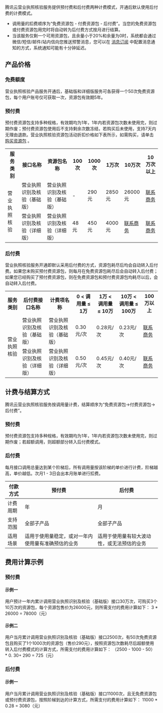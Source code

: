 腾讯云营业执照核验服务提供预付费和后付费两种计费模式，开通后默认使用后付费的计费模式。

- 调用量的扣费顺序为“免费资源包 - 付费资源包 - 后付费”。当您的免费资源包或付费资源包用完时将自动转为后付费方式按月进行结算。
- 当该服务仅剩一个可用资源包，且余量小于20%和余量为0时，系统都会通过微信/短信/邮件/站内信向您推送预警消息，您可以在 [消息订阅](https://console.cloud.tencent.com/message/subscription) 中配置消息通知的方式，系统通知可能有十分钟延迟。


## 产品价格

### 免费额度
营业执照核验产品服务开通后，基础版和详细版服务可各获得一个50次免费资源包，每个用户账号仅可获取一次，资源包有效期5年。

### 预付费
预付费资源包支持多种规格，有效期均为1年，1年内若资源包次数未使用完，则过期作废；预付费资源包使用后不支持剩余次数冻结，若购买后未使用，支持7天内无理由退款。营业执照核验资源包活动折扣价格如下表所示，如需购买，请单击 [购买资源包](https://buy.cloud.tencent.com/iai_ocr?type=bizlic_verify&action=VerifyBasicBizLicense) 。

<table>
<tr>
         <th>服务类别</th>  
         <th>接口名称</th>  
         <th>资源包名称</th>
				 <th>100次</th>
				  <th>1000次</th>
					<th>1万次</th>
					<th>10万次</th>
					<th>10万次以上</th>
</tr>
<tr>      
      <td rowspan="2">营业执照核验</td>   
      <td>营业执照识别及核验（基础版）</td>
			<td>营业执照识别及核验（基础版）</td>
      <td>-</td>  
			<td>290元</td> 
			<td>2850元</td>
			<td>26000元</td>
			<td><a href="https://cloud.tencent.com/act/event/connect-service">联系商务</a></td>
     </tr>
<tr>        
      <td>营业执照识别及核验（详细版）</td>
			<td>营业执照识别及核验（详细版）</td>
      <td>48元</td>  
			<td>450元</td> 
			<td>4000元</td>
			<td><a href="https://cloud.tencent.com/act/event/connect-service">联系商务</a></td>
			<td><a href="https://cloud.tencent.com/act/event/connect-service">联系商务</a></td>
     </tr>
</table>

### 后付费
营业执照核验服务开通即默认采用后付费的方式，资源包耗尽后均会自动转入后付费。如果您未购买预付费资源包，则每月在免费资源包耗尽后会自动转入后付费；如果您已经购买了预付费资源包，则在免费资源包和预付费资源包均耗尽以后，会自动转入后付费。

<table>
<tr>
         <th>服务类别</th>  
         <th>后付费接口名称</th>  
         <th>计费项名称</th>
				 <th>0 < 调用量 ≤ 1万</th>
				  <th>1万 < 调用量 ≤ 10万</th>
					<th>10万 < 调用量 ≤ 100万</th>
					<th>100万以上</th>
</tr>
<tr>      
      <td rowspan="2">营业执照核验</td>   
      <td>营业执照识别及核验（基础版）</td>
			<td>营业执照识别及核验（基础版）</td>
      <td>0.30元/次</td>  
			<td>0.28元/次</td> 
			<td>0.23元/次</td>
			<td><a href="https://cloud.tencent.com/act/event/connect-service">联系商务</a></td>
     </tr>
<tr>        
      <td>营业执照识别及核验（详细版）</td>
			<td>营业执照识别及核验（详细版）</td>
      <td>0.50元/次</td>  
			<td>0.45元/次</td> 
			<td>0.40元/次</td>
			<td><a href="https://cloud.tencent.com/act/event/connect-service">联系商务</a></td>
     </tr>
</table>

## 计费与结算方式
腾讯云营业执照核验服务按调用量计费，结算顺序为“免费资源包->付费资源包->后付费”。
### 预付费
预付费资源包支持多种规格，有效期均为1年，1年内若资源包次数未使用完，则过期作废；若超额调用，则超额部分转入后付费模式。
### 后付费
每月接口调用总量达到某个阶梯后，所有调用量按该阶梯的单价进行计费，阶梯越高，单价越低。次月1 - 3日会出本月账单进行扣费。


| 付款方式 | 预付费 | 后付费 |
|---------|---------|---------|
| 计费周期 | 年 | 月 |
| 支持范围 | 全部子产品 | 全部子产品 |
| 适用场景 | 适用于使用量稳定，或对一年内使用量有准确预估的业务 | 适用于使用量有较大波动性，或无法预估的业务 |

## 费用计算示例

### 预付费

#### 示例一
用户预计一年内累计调用营业执照识别及核验（基础版）接口30万次，可购买3个10万次的资源包，每个资源包售价为26000元，则所需支付的费用计算如下：
3 * 26000 = 78000（元）

#### 示例二
用户当月累计调用营业执照识别及核验（基础版）接口2500次，有50次免费资源包且购买了1个1000次的资源包（售价290元），按照资源包次数耗尽后超额使用转入后付费模式的计算方式，所需支付的费用计算如下：
（2500 - 1000 - 50） * 0. 30+ 290 = 725（元）

### 后付费

#### 示例一
用户当月累计调用营业执照识别及核验（基础版）接口11000次，且无免费资源包或预付费资源包，按照阶梯到达的计算方式，所需支付的费用计算如下：
11000 * 0.28 = 3080（元）
